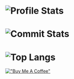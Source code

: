 # ![Profile Stats](https://github-readme-stats.vercel.app/api?username=DomagojRatko&count_private=true&show_icons=true&include_all_commits=true&hide_border=true&theme=tokyonight)

# ![Commit Stats](https://github-readme-streak-stats.herokuapp.com/?user=DomagojRatko&hide_border=true&theme=tokyonight)

# ![Top Langs](https://github-readme-stats.vercel.app/api/top-langs/?username=DomagojRatko&hide_border=true&theme=tokyonight)

[!["Buy Me A Coffee"](https://i.imgur.com/F53i4LY.png)](https://ko-fi.com/domagojratko)
